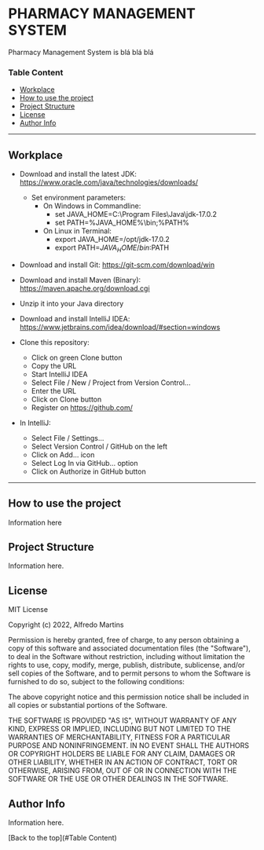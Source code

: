 # PHARMACY MANAGEMENT SYSTEM

Pharmacy Management System is blá blá blá

### Table Content
* [Workplace](#workplace)
* [How to use the project](#how-to-use-the-project)
* [Project Structure](#project-structure)
* [License](#license)
* [Author Info](#author-info)

---

## Workplace

* Download and install the latest JDK: https://www.oracle.com/java/technologies/downloads/

  - Set environment parameters:
    - On Windows in Commandline:
      - set JAVA_HOME=C:\Program Files\Java\jdk-17.0.2
      - set PATH=%JAVA_HOME%\bin;%PATH%
    - On Linux in Terminal:
      - export JAVA_HOME=/opt/jdk-17.0.2
      - export PATH=$JAVA_HOME/bin:$PATH
* Download and install Git: https://git-scm.com/download/win
* Download and install Maven (Binary): https://maven.apache.org/download.cgi
* Unzip it into your Java directory
* Download and install IntelliJ IDEA: https://www.jetbrains.com/idea/download/#section=windows

* Clone this repository:
  - Click on green Clone button
  - Copy the URL
  - Start IntelliJ IDEA
  - Select File / New / Project from Version Control...
  - Enter the URL
  - Click on Clone button
  - Register on https://github.com/

* In IntelliJ:
  - Select File / Settings...
  - Select Version Control / GitHub on the left
  - Click on Add... icon
  - Select Log In via GitHub... option
  - Click on Authorize in GitHub button

---
## How to use the project
Information here

## Project Structure
Information here.

## License
MIT License

Copyright (c) 2022, Alfredo Martins

Permission is hereby granted, free of charge, to any person obtaining a copy
of this software and associated documentation files (the "Software"), to deal
in the Software without restriction, including without limitation the rights
to use, copy, modify, merge, publish, distribute, sublicense, and/or sell
copies of the Software, and to permit persons to whom the Software is
furnished to do so, subject to the following conditions:

The above copyright notice and this permission notice shall be included in all
copies or substantial portions of the Software.

THE SOFTWARE IS PROVIDED "AS IS", WITHOUT WARRANTY OF ANY KIND, EXPRESS OR
IMPLIED, INCLUDING BUT NOT LIMITED TO THE WARRANTIES OF MERCHANTABILITY,
FITNESS FOR A PARTICULAR PURPOSE AND NONINFRINGEMENT. IN NO EVENT SHALL THE
AUTHORS OR COPYRIGHT HOLDERS BE LIABLE FOR ANY CLAIM, DAMAGES OR OTHER
LIABILITY, WHETHER IN AN ACTION OF CONTRACT, TORT OR OTHERWISE, ARISING FROM,
OUT OF OR IN CONNECTION WITH THE SOFTWARE OR THE USE OR OTHER DEALINGS IN THE
SOFTWARE.


## Author Info
Information here.

[Back to the top](#Table Content)
